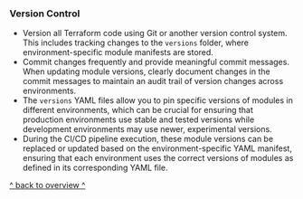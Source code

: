 ### Version Control

- Version all Terraform code using Git or another version control system. This includes tracking changes to the `versions` folder, where environment-specific module manifests are stored.
- Commit changes frequently and provide meaningful commit messages. When updating module versions, clearly document changes in the commit messages to maintain an audit trail of version changes across environments.
- The `versions` YAML files allow you to pin specific versions of modules in different environments, which can be crucial for ensuring that production environments use stable and tested versions while development environments may use newer, experimental versions.
- During the CI/CD pipeline execution, these module versions can be replaced or updated based on the environment-specific YAML manifest, ensuring that each environment uses the correct versions of modules as defined in its corresponding YAML file.

[^ back to overview ^](../README.md)